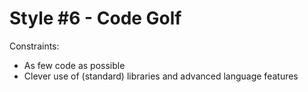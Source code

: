 # Style #6 - Code Golf

Constraints:

- As few code as possible
- Clever use of (standard) libraries and advanced language features
